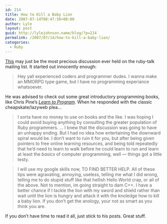 ```yaml
---
id: 214
title: How to Kill a Baby Lion
date: 2007-07-14T08:47:50+00:00
author: Lyle
layout: post
guid: http://lylejohnson.name/blog/?p=214
permalink: /2007/07/14/how-to-kill-a-baby-lion/
categories:
  - Ruby
---
```

[This](http://groups.google.com/group/ruby-talk-google/browse_thread/thread/253f91456dde8b75) may just be the most precious discussion ever held on the ruby-talk mailing list. It started out innocently enough: 

> Hey yall experienced coders and programmer dudes. I wanna make an MMORPG type game, but I have no programming experiance whatsoever.

He was advised to check out some great introductory programming books, like Chris Pine&#8217;s [<cite>Learn to Program</cite>](http://www.pragmaticprogrammer.com/titles/fr_ltp/). When he responded with the classic cheapskate/lazyweb plea&#8230;

> I sorta have no money to use on books and the like. I was hoping I could avoid buying anything by consulting the greater population of Ruby programmers.
&#8230; I knew that the discussion was going to have an unhappy ending. But I had no idea how entertaining the downward spiral would be. I don&#8217;t want to ruin it for you, but after being given pointers to free online learning resources, and being told repeatedly that he&#8217;d need to learn to walk before he could learn to run and learn at least the _basics_ of computer programming, well &#8212; things got a little testy.

> I will use my google skills now, TO FIND BETTER HELP. All of these tips were agravating, annoying, useless, telling me what I did wrong, telling me to do stupid stuff like that hellish Hello World crap, or all of the above. Not to mention, im going straight to dam C++. I have a better chance if I tackle the lion with my sword and shield rather than wait until the lion is hungry and attack it with the knoledge how to kill a baby lion. If you don&#8217;t get the anology, your not as smart as you think you are.

If you don&#8217;t have time to read it all, just stick to his posts. Great stuff.